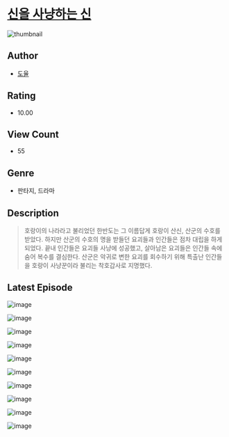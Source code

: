 # [신을 사냥하는 신](https://comic.naver.com/bestChallenge/list?titleId=810724)
![thumbnail](https://image-comic.pstatic.net/user_contents_data/challenge_comic/2023/05/24/307301/upload_3833238625231135799_480x623.jpeg)

## Author
- [도율](https://comic.naver.com/artistTitle?id=307301)

## Rating
- 10.00

## View Count
- 55

## Genre
- 판타지, 드라마

## Description
> 호랑이의 나라라고 불리었던 한반도는 그 이름답게 호랑이 산신, 산군의 수호를 받았다. 하지만 산군의 수호의 명을 받들던 요괴들과 인간들은 점차 대립을 하게 되었다. 끝내 인간들은 요괴들 사냥에 성공했고, 살아남은 요괴들은 인간들 속에 숨어 복수를 결심한다. 산군은 악귀로 변한 요괴를 회수하기 위해 특출난 인간들을 호랑이 사냥꾼이라 불리는 착호갑사로 지명했다.


## Latest Episode
![image](https://image-comic.pstatic.net/user_contents_data/challenge_comic/2023/05/25/307301/upload_3689067550219002928.jpeg)

![image](https://image-comic.pstatic.net/user_contents_data/challenge_comic/2023/05/25/307301/upload_7305174175150519140.jpeg)

![image](https://image-comic.pstatic.net/user_contents_data/challenge_comic/2023/05/25/307301/upload_7221070533665764961.jpeg)

![image](https://image-comic.pstatic.net/user_contents_data/challenge_comic/2023/05/25/307301/upload_4134698303796569700.jpeg)

![image](https://image-comic.pstatic.net/user_contents_data/challenge_comic/2023/05/25/307301/upload_3763097453388314425.jpeg)

![image](https://image-comic.pstatic.net/user_contents_data/challenge_comic/2023/05/25/307301/upload_3618138055060710712.jpeg)

![image](https://image-comic.pstatic.net/user_contents_data/challenge_comic/2023/05/25/307301/upload_3978194019726668897.jpeg)

![image](https://image-comic.pstatic.net/user_contents_data/challenge_comic/2023/05/25/307301/upload_3618141353615319859.jpeg)

![image](https://image-comic.pstatic.net/user_contents_data/challenge_comic/2023/05/25/307301/upload_7221630193560205409.jpeg)

![image](https://image-comic.pstatic.net/user_contents_data/challenge_comic/2023/05/25/307301/upload_3546925775850006118.jpeg)
